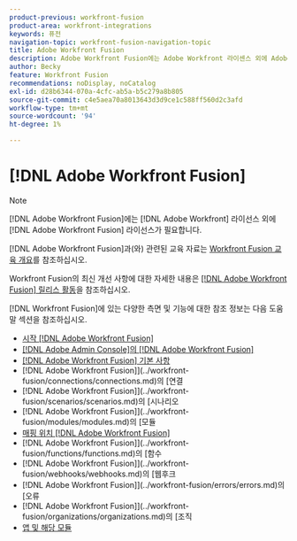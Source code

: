 ```yaml
---
product-previous: workfront-fusion
product-area: workfront-integrations
keywords: 퓨전
navigation-topic: workfront-fusion-navigation-topic
title: Adobe Workfront Fusion
description: Adobe Workfront Fusion에는 Adobe Workfront 라이센스 외에 Adobe Workfront Fusion 라이센스가 필요합니다.
author: Becky
feature: Workfront Fusion
recommendations: noDisplay, noCatalog
exl-id: d28b6344-070a-4cfc-ab5a-b5c279a8b805
source-git-commit: c4e5aea70a8013643d3d9ce1c588ff560d2c3afd
workflow-type: tm+mt
source-wordcount: '94'
ht-degree: 1%

---
```


# [!DNL Adobe Workfront Fusion]

>[!NOTE]
>
>[!DNL Adobe Workfront Fusion]에는 [!DNL Adobe Workfront] 라이선스 외에 [!DNL Adobe Workfront Fusion] 라이선스가 필요합니다.

[!DNL Adobe Workfront Fusion]과(와) 관련된 교육 자료는 [Workfront Fusion 교육 개요](https://experienceleague.adobe.com/docs/workfront-learn/tutorials-workfront/fusion/welcome-to-workfront-fusion/workfront-fusion-overview.html?lang=ko)를 참조하십시오.

Workfront Fusion의 최신 개선 사항에 대한 자세한 내용은 [[!DNL Adobe Workfront Fusion] 릴리스 활동](../product-announcements/product-releases/fusion-release-activity/fusion-release-activity.md)을 참조하십시오.

[!DNL Workfront Fusion]에 있는 다양한 측면 및 기능에 대한 참조 정보는 다음 도움말 섹션을 참조하십시오.

* [시작 [!DNL Adobe Workfront Fusion]](../workfront-fusion/get-started/get-started.md)
* [ [!DNL Adobe Admin Console]의 [!DNL Adobe Workfront Fusion]](../workfront-fusion/fusion-in-admin-console/fusion-in-admin-console.md)
* [[!DNL Adobe Workfront Fusion] 기본 사항](../workfront-fusion/workfront-fusion-basics/workfront-fusion-basics.md)
*  [!DNL Adobe Workfront Fusion]](../workfront-fusion/connections/connections.md)의 [연결
*  [!DNL Adobe Workfront Fusion]](../workfront-fusion/scenarios/scenarios.md)의 [시나리오
*  [!DNL Adobe Workfront Fusion]](../workfront-fusion/modules/modules.md)의 [모듈
* [매핑 위치 [!DNL Adobe Workfront Fusion]](../workfront-fusion/mapping/mapping.md)
*  [!DNL Adobe Workfront Fusion]](../workfront-fusion/functions/functions.md)의 [함수
*  [!DNL Adobe Workfront Fusion]](../workfront-fusion/webhooks/webhooks.md)의 [웹후크
*  [!DNL Adobe Workfront Fusion]](../workfront-fusion/errors/errors.md)의 [오류
*  [!DNL Adobe Workfront Fusion]](../workfront-fusion/organizations/organizations.md)의 [조직
* [앱 및 해당 모듈](../workfront-fusion/apps-and-their-modules/apps-and-their-modules.md)
